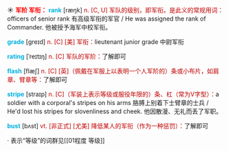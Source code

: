 ☀ <font color="red">**军阶 军衔：**</font>
<font color="sky blue">**rank**</font> [ræŋk] 
<font color="#c00000">n. [C, U] 军队的级别，即军衔。是此义的常规用词：</font>officers of senior rank 有高级军衔的军官 / He was assigned the rank of Commander. 他被授予海军中校军衔。

<font color="sky blue">**grade**</font> [ɡreɪd] 
<font color="#c00000">n. [C] [美] 军衔：</font>lieutenant junior grade 中尉军衔
           
<font color="sky blue">**rating**</font> [ˈreɪtɪŋ]
<font color="#c00000">n. [C] 军队的军阶：</font>了解即可
 
<font color="sky blue">**flash**</font> [flæʃ] 
<font color="#c00000">n. [C] [英]（佩戴在军服上以表明一个人军阶的）条或小布片，如肩章、臂章等：</font>了解即可 
           
<font color="sky blue">**stripe**</font> [straɪp]
<font color="#c00000">n. [C]（军装上表示等级或服役年限的）条、杠（常为V字型）：</font>a soldier with a corporal's stripes on his arms 胳膊上别着下士臂章的士兵 / He'd lost his stripes for slovenliness and cheek. 他因散漫、无礼而丢了军职。

<font color="sky blue">**bust**</font> [bʌst]
<font color="#c00000">vt. [非正式] [尤美] 降低某人的军衔（作为一种惩罚）：</font>了解即可

· 表示“等级”的词群见[[01程度 等级]]
